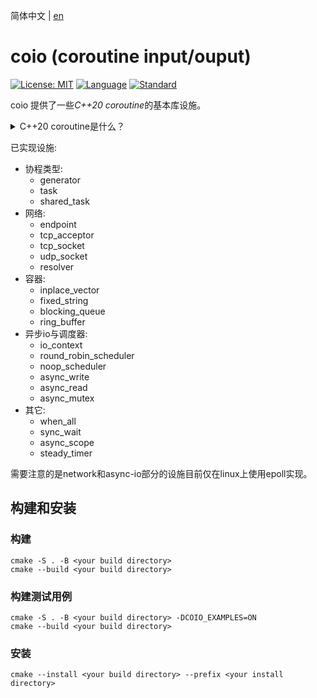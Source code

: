 简体中文 | [en](README.md)  
# coio (coroutine input/ouput)

[![License: MIT](https://img.shields.io/badge/License-MIT-blue.svg)](https://opensource.org/licenses/MIT)
[![Language](https://img.shields.io/badge/language-C++-blue.svg)](https://isocpp.org/)
[![Standard](https://img.shields.io/badge/c%2B%2B-20-blue.svg)](https://en.wikipedia.org/wiki/C%2B%2B20)  

coio 提供了一些*C++20 coroutine*的基本库设施。  

<details>
<summary> C++20 coroutine是什么？</summary>

* [https://zh.cppreference.com/w/cpp/language/coroutines](https://zh.cppreference.com/w/cpp/language/coroutines)
* [https://lewissbaker.github.io/2017/09/25/coroutine-theory](https://lewissbaker.github.io/2017/09/25/coroutine-theory)
* [https://www.chiark.greenend.org.uk/~sgtatham/quasiblog/coroutines-c++20/](https://www.chiark.greenend.org.uk/~sgtatham/quasiblog/coroutines-c++20/)
</details>

已实现设施:  
* 协程类型:
  * generator
  * task
  * shared_task
* 网络:
  * endpoint
  * tcp_acceptor
  * tcp_socket
  * udp_socket
  * resolver
* 容器:
  * inplace_vector
  * fixed_string
  * blocking_queue
  * ring_buffer
* 异步io与调度器:
  * io_context
  * round_robin_scheduler
  * noop_scheduler
  * async_write
  * async_read
  * async_mutex
* 其它:
  * when_all
  * sync_wait
  * async_scope
  * steady_timer

需要注意的是network和async-io部分的设施目前仅在linux上使用epoll实现。

## 构建和安装

### 构建
```shell
cmake -S . -B <your build directory>
cmake --build <your build directory>
```
### 构建测试用例
```shell
cmake -S . -B <your build directory> -DCOIO_EXAMPLES=ON
cmake --build <your build directory>
```

### 安装
```shell
cmake --install <your build directory> --prefix <your install directory>
```